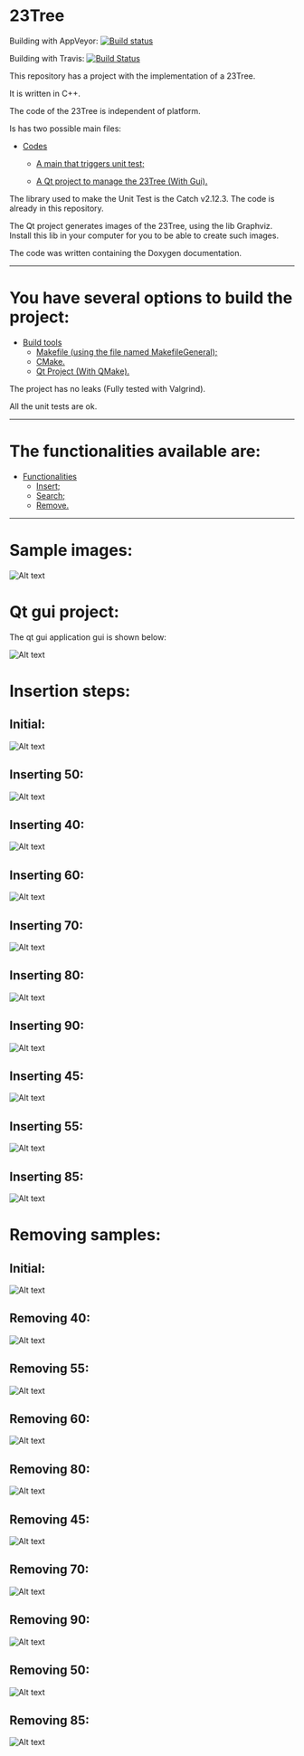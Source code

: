 23Tree
====================
Building with AppVeyor: [![Build status](https://ci.appveyor.com/api/projects/status/3m4ml463twtk5wl1?svg=true)](https://ci.appveyor.com/project/DanielSLima/tree23)

Building with Travis: [![Build Status](https://www.travis-ci.com/danielScLima/Tree23.svg?branch=master)](https://www.travis-ci.com/danielScLima/Tree23)

This repository has a project with the implementation of a 23Tree.

It is written in C++.

The code of the 23Tree is independent of platform.

Is has two possible main files:

* [Codes](#markdown-header)
	* [A main that triggers unit test;](#markdown-header-emphasis)

	* [A Qt project to manage the 23Tree (With Gui).](#markdown-header-strikethrough)
	
The library used to make the Unit Test is the Catch v2.12.3. The code is already in this repository.

The Qt project generates images of the 23Tree, using the lib Graphviz.
Install this lib in your computer for you to be able to create such images.

The code was written containing the Doxygen documentation.

- - -

You have several options to build the project: 
====================

* [Build tools](#markdown-header)
	* [Makefile (using the file named MakefileGeneral);](#markdown-header-emphasis)
	* [CMake.](#markdown-header-emphasis)
	* [Qt Project (With QMake).](#markdown-header-emphasis)

The project has no leaks (Fully tested with Valgrind).

All the unit tests are ok.

- - -

The functionalities available are: 
====================

* [Functionalities](#markdown-header)
	* [Insert;](#markdown-header-emphasis)
	* [Search;](#markdown-header-emphasis)	
	* [Remove.](#markdown-header-emphasis)
	
- - -

Sample images: 
====================

![Alt text](images/sample.png)


Qt gui project: 
====================
The qt gui application gui is shown below:

![Alt text](images/guisample.png)



Insertion steps: 
====================

## Initial:

![Alt text](images/insertion/0.png)

## Inserting 50:

![Alt text](images/insertion/1.png)

## Inserting 40:

![Alt text](images/insertion/2.png)

## Inserting 60:

![Alt text](images/insertion/3.png)

## Inserting 70:

![Alt text](images/insertion/4.png)

## Inserting 80:

![Alt text](images/insertion/5.png)

## Inserting 90:

![Alt text](images/insertion/6.png)

## Inserting 45:

![Alt text](images/insertion/7.png)

## Inserting 55:

![Alt text](images/insertion/8.png)

## Inserting 85:

![Alt text](images/insertion/9.png)

Removing samples: 
====================

## Initial:

![Alt text](images/remove/0.png)

## Removing 40:

![Alt text](images/remove/1.png)

## Removing 55:

![Alt text](images/remove/2.png)

## Removing 60:

![Alt text](images/remove/3.png)

## Removing 80:

![Alt text](images/remove/4.png)

## Removing 45:

![Alt text](images/remove/5.png)

## Removing 70:

![Alt text](images/remove/6.png)

## Removing 90:

![Alt text](images/remove/7.png)

## Removing 50:

![Alt text](images/remove/8.png)

## Removing 85:

![Alt text](images/remove/9.png)
